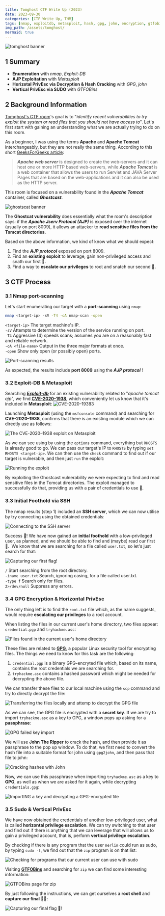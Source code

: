 ```yaml
---
title: Tomghost CTF Write Up (2023)
date: 2023-09-30
categories: [CTF Write Up, THM]
tags: [nmap, exploitdb, metasploit, hash, gpg, john, encryption, gtfobins, sudo, ajp]
img_path: /assets/tomghost/
mermaid: true
---
```


![tomghost banner](tomghost_banner.png)

## 1 Summary

<!-- Replace text-summary with graph* -->

- **Enumeration** with _nmap_, _Exploit-DB_
- **AJP Exploitation** with _Metasploit_
- **Horizotal PrivEsc via Decryption & Hash Cracking** with _GPG_, _john_
- **Vertical PrivEsc via SUDO** with _GTFOBins_

## 2 Background Information

[Tomghost's CTF room](https://tryhackme.com/room/tomghost)'s goal is to "_identify recent vulnerabilities to try exploit the system or read files that you should not have access to_". Let's first start with gaining an understanding what we are actually trying to do on this room.

As a beginner, I was using the terms **Apache** and **Apache Tomcat** interchangeably, but they are not really the same thing. According to this short [GeeksForGeeks article](https://www.geeksforgeeks.org/difference-between-apache-tomcat-server-and-apache-web-server/):

>_**Apache web server**_ is designed to create the web-servers and it can host one or more HTTP based web-servers, while _**Apache Tomcat**_ is a web container that allows the users to run Servlet and JAVA Server Pages that are based on the web-applications and it can also be used as the HTTP server. 

This room is focused on a vulnerability found in the _**Apache Tomcat**_ container, called **_Ghostcast_**.

![ghostscat banner](ghostcat_banner.png)

The **Ghostcat vulnerability** does essentially what the room's description says: if the _**Apache Jserv Protocol (AJP)**_ is exposed over the internet (usually on port 8009), it allows an attacker to **read sensitive files from the Tomcat directories**.

Based on the above information, we kind of know what we should expect:
1. Find the _**AJP protocol**_ exposed on port 8009.
2. Find an **existing exploit** to leverage, gain non-privileged access and snath our first 🚩.
3. Find a way to **escalate our privileges** to root and snatch our second 🚩.

## 3 CTF Process

### 3.1 Nmap port-scanning

Let's start enumerating our target with a **port-scanning** using `nmap`:
```bash
nmap <target-ip> -sV -T4 -oA nmap-scan -open
```
`<target-ip>` The target machine's IP.  
`-sV` Attempts to determine the version of the service running on port.  
`-T4` Aggressive (4) speeds scans; assumes you are on a reasonably fast and reliable network.  
`-oA <file-name>` Output in the three major formats at once.  
`-open` Show only open (or possibly open) ports.  

![Port-scanning results](nmap-scan.png)

As expected, the results include **port 8009** using the **_AJP protocol_** !

### 3.2 Exploit-DB & Metasploit

Searching [**_Exploit-db_**](https://www.exploit-db.com/) for an existing vulnerability related to "_apache tomcat ajp_", we find [**CVE-2020–1938**](https://www.exploit-db.com/exploits/49039), which conveniently let us know that it's included in **Metasploit**:
![CVE-2020–19383](exploit-db.png)

Launching **Metasploit** (using the  `msfconsole` command) and searching for **CVE-2020–1938**, confirms that there is an existing module which we can directly use as follows:

![The CVE-2020–1938 exploit on Metasploit](msf_exploit1.png)

As we can see using by using the `options` command, everything but `RHOSTS` is already good to go. We can pass our target's IP to `RHOSTS` by typing `set RHOSTS <target-ip>`. We can then use the `check` command to find out if our target is vulnerable, and then just `run` the exploit:

![Running the exploit](msf_exploit2_hidden.jpg)

By exploiting the Ghostcast vulnerability we were expecting to find and read sensitive files in the Tomcat directories. The exploit managed to successfully do that, providing us with a pair of credentials to use 👏.

### 3.3 Initial Foothold via SSH 

The nmap results (step 1) included an **SSH server**, which we can now utilise by try connecting using the obtained credentials:

![Connecting to the SSH server](ssh.png)

Success 🎉! We have now gained an **initial foothold** with a low-privileged user, as planned, and we should be able to find and (maybe) read our first 🚩. 
We know that we are searching for a file called `user.txt`, so let's just search for that:

![Capturing our first flag!](first_flag.jpg)

`/` Start searching from the root directory.  
`-iname user.txt` Search, ignoring casing, for a file called user.txt.  
`-type f` Search only for files.  
`2>/dev/null` Suppress any errors.  

### 3.4 GPG Encryption & Horizontal PrivEsc

The only thing left is to find the `root.txt` file which, as the name suggests, would require **escalating our privileges** to a root account.

When listing the files in our current user's home directory, two files appear: `credential.pgp` and `tryhackme.asc`:

![Files found in the current user's home directory](ssh_files.png)

These files are related to [**GPG**](https://www.redhat.com/sysadmin/encryption-decryption-gpg), a popular Linux security tool for encrypting files. The things we need to know for this task are the following:
1. `credential.pgp` is a binary GPG-encryted file which, based on its name, contains the root credentials we are searching for.  
2. `tryhackme.asc` contains a hashed password which might be needed for decrypting the above file.

We can transfer these files to our local machine using the `scp` command and try to directly decrypt the file:

![Transferring the files locally and attemp to decrypt the GPG file](scp%2Bdecrypt.png)

As we can see, the GPG file is encrypted with a **secret key**. If we are try to import `tryhackme.asc` as a key to GPG, a window pops up asking for a **passphrase**:

![GPG failed key import](gpg_failed_import.png)

We will use **John The Ripper** to crack the hash, and then provide it as passphrase to the pop up window. To do that, we first need to convert the hash file into a suitable format for john using `gpg2john`, and then pass that file to john:

![Cracking hashes with John](john_hash_hidden.jpg)

Now, we can use this passphrase when importing `tryhackme.asc` as a key to **GPG**, as well as when we are asked for it again, while decrypting `credentials.gpg`:

![ImportING a key and decrypting a GPG-encrypted file](gpg_decryption_hidden.jpg)

### 3.5 Sudo & Vertical PrivEsc
We have now obtained the credentials of another low-privileged user, what is called **horizontal privilege escalation**. We can try switching to that user and find out if there is anything that we can leverage that will allows us to gain a privileged account, that is, perform **vertical privilege escalation**.

By checking if there is any program that the user `merlin` could run as sudo, by typing `sudo -l`, we find out that the `zip` program is on that list:

![Checking for programs that our current user can use with sudo](suid_zip.png)

Visiting [**GTFOBins**](https://gtfobins.github.io/) and searching for `zip` we can find some interesting information:

![GTFOBins page for zip](gtfobins_zip.png)

By just following the instructions, we can get ourselves a **root shell** and **capture our final** 🚩🥂:

![Capturing our final flag 🥂!](final_flag.jpg)
